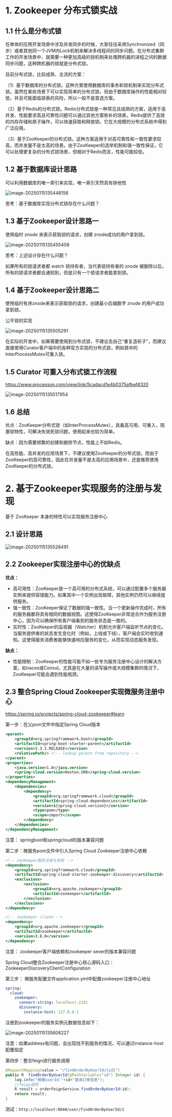 # **1. Zookeeper 分布式锁实战**

## **1.1 什么是分布式锁**

在单体的应用开发场景中涉及并发同步的时候，大家往往采用Synchronized（同步）或者其他同一个JVM内Lock机制来解决多线程间的同步问题。在分布式集群工作的开发场景中，就需要一种更加高级的锁机制来处理跨机器的进程之间的数据同步问题，这种跨机器的锁就是分布式锁。

目前分布式锁，比较成熟、主流的方案：

（1）基于数据库的分布式锁。这种方案使用数据库的事务和锁机制来实现分布式锁。虽然在某些场景下可以实现简单的分布式锁，但由于数据库操作的性能相对较低，并且可能面临锁表的风险，所以一般不是首选方案。

（2）基于Redis的分布式锁。Redis分布式锁是一种常见且成熟的方案，适用于高并发、性能要求高且可靠性问题可以通过其他方案弥补的场景。Redis提供了高效的内存存储和原子操作，可以快速获取和释放锁。它在大规模的分布式系统中得到广泛应用。

（3）基于ZooKeeper的分布式锁。这种方案适用于对高可靠性和一致性要求较高，而并发量不是太高的场景。由于ZooKeeper的选举机制和强一致性保证，它可以处理更复杂的分布式锁场景，但相对于Redis而言，性能可能较低。

## **1.2 基于数据库设计思路**

可以利用数据库的唯一索引来实现，唯一索引天然具有排他性

![image-20250115135448156](https://blog-1304855543.cos.ap-guangzhou.myqcloud.com/blog/202501151354224.png)

思考：基于数据库实现分布式锁存在什么问题？

## **1.3 基于Zookeeper设计思路一**

使用临时 znode 来表示获取锁的请求，创建 znode成功的用户拿到锁。

![image-20250115135455408](https://blog-1304855543.cos.ap-guangzhou.myqcloud.com/blog/202501151354456.png)

思考：上述设计存在什么问题？

如果所有的锁请求者都 watch 锁持有者，当代表锁持有者的 znode 被删除以后，所有的锁请求者都会通知到，但是只有一个锁请求者能拿到锁。

## **1.4 基于Zookeeper设计思路二**

使用临时有序znode来表示获取锁的请求，创建最小后缀数字 znode 的用户成功拿到锁。

公平锁的实现

![image-20250115135505291](https://blog-1304855543.cos.ap-guangzhou.myqcloud.com/blog/202501151355344.png)

在实际的开发中，如果需要使用到分布式锁，不建议去自己“重复造轮子”，而建议直接使用Curator客户端中的各种官方实现的分布式锁，例如其中的InterProcessMutex可重入锁。

## **1.5 Curator 可重入分布式锁工作流程**

https://www.processon.com/view/link/5cadacd1e4b0375afbef4320

![image-20250115135517954](https://blog-1304855543.cos.ap-guangzhou.myqcloud.com/blog/202501151355041.png)

## **1.6 总结**

优点：ZooKeeper分布式锁（如InterProcessMutex），具备高可用、可重入、阻塞锁特性，可解决失效死锁问题，使用起来也较为简单。

缺点：因为需要频繁的创建和删除节点，性能上不如Redis。

在高性能、高并发的应用场景下，不建议使用ZooKeeper的分布式锁。而由于ZooKeeper的高可靠性，因此在并发量不是太高的应用场景中，还是推荐使用ZooKeeper的分布式锁。

# **2. 基于Zookeeper实现服务的注册与发现**

基于 ZooKeeper 本身的特性可以实现服务注册中心

## **2.1 设计思路**

![image-20250115135528491](https://blog-1304855543.cos.ap-guangzhou.myqcloud.com/blog/202501151355550.png)

## **2.2  Zookeeper实现注册中心的优缺点**

**优点：**

- 高可用性：ZooKeeper是一个高可用的分布式系统，可以通过配置多个服务器实例来提供容错能力。如果其中一个实例出现故障，其他实例仍然可以继续提供服务。
- 强一致性：ZooKeeper保证了数据的强一致性。当一个更新操作完成时，所有的服务器都将具有相同的数据视图。这使得ZooKeeper非常适合作为服务注册中心，因为可以确保所有客户端看到的服务状态是一致的。
- 实时性：ZooKeeper的监视器（Watcher）机制允许客户端监听节点的变化。当服务提供者的状态发生变化时（例如，上线或下线），客户端会实时收到通知。这使得服务消费者能够快速响应服务的变化，从而实现动态服务发现。

**缺点：**

- 性能限制：ZooKeeper的性能可能不如一些专为服务注册中心设计的解决方案，如nacos或Consul。尤其是在大量的读写操作或大规模集群的情况下，ZooKeeper可能会遇到性能瓶颈。

## **2.3 整合Spring Cloud Zookeeper实现微服务注册中心**

https://spring.io/projects/spring-cloud-zookeeper#learn

第一步：在父pom文件中指定Spring Cloud版本

```xml
<parent>
    <groupId>org.springframework.boot</groupId>
    <artifactId>spring-boot-starter-parent</artifactId>
    <version>2.3.2.RELEASE</version>
    <relativePath/> <!-- lookup parent from repository -->
</parent>
<properties>
    <java.version>1.8</java.version>
    <spring-cloud.version>Hoxton.SR8</spring-cloud.version>
</properties>
<dependencyManagement>
    <dependencies>
        <dependency>
            <groupId>org.springframework.cloud</groupId>
            <artifactId>spring-cloud-dependencies</artifactId>
            <version>${spring-cloud.version}</version>
            <type>pom</type>
            <scope>import</scope>
        </dependency>
    </dependencies>
</dependencyManagement>
```

注意： springboot和springcloud的版本兼容问题

第二步：微服务pom文件中引入Spring Cloud Zookeeper注册中心依赖

```xml
<!-- zookeeper服务注册与发现 -->
<dependency>
    <groupId>org.springframework.cloud</groupId>
    <artifactId>spring-cloud-starter-zookeeper-discovery</artifactId>
    <exclusions>
        <exclusion>
            <groupId>org.apache.zookeeper</groupId>
            <artifactId>zookeeper</artifactId>
        </exclusion>
    </exclusions>
</dependency>

<!-- zookeeper client -->
<dependency>
    <groupId>org.apache.zookeeper</groupId>
    <artifactId>zookeeper</artifactId>
    <version>3.8.0</version>
</dependency>
```

注意： zookeeper客户端依赖和zookeeper sever的版本兼容问题

Spring Cloud整合Zookeeper注册中心核心源码入口： ZookeeperDiscoveryClientConfiguration

第三步： 微服务配置文件application.yml中配置zookeeper注册中心地址

```yml
spring:
  cloud:
    zookeeper:    
      connect-string: localhost:2181
      discovery:
        instance-host: 127.0.0.1
```

注册到zookeeper的服务实例元数据信息如下：

![image-20250115135606227](https://blog-1304855543.cos.ap-guangzhou.myqcloud.com/blog/202501151356273.png)

注意：如果address有问题，会出现找不到服务的情况，可以通过instance-host配置指定

第四步：整合feign进行服务调用

```java
@RequestMapping(value = "/findOrderByUserId/{id}")
public R  findOrderByUserId(@PathVariable("id") Integer id) {
    log.info("根据userId:"+id+"查询订单信息");
    //feign调用   
    R result = orderFeignService.findOrderByUserId(id);
    return result;
}
```

测试：`http://localhost:8040/user/findOrderByUserId/1`